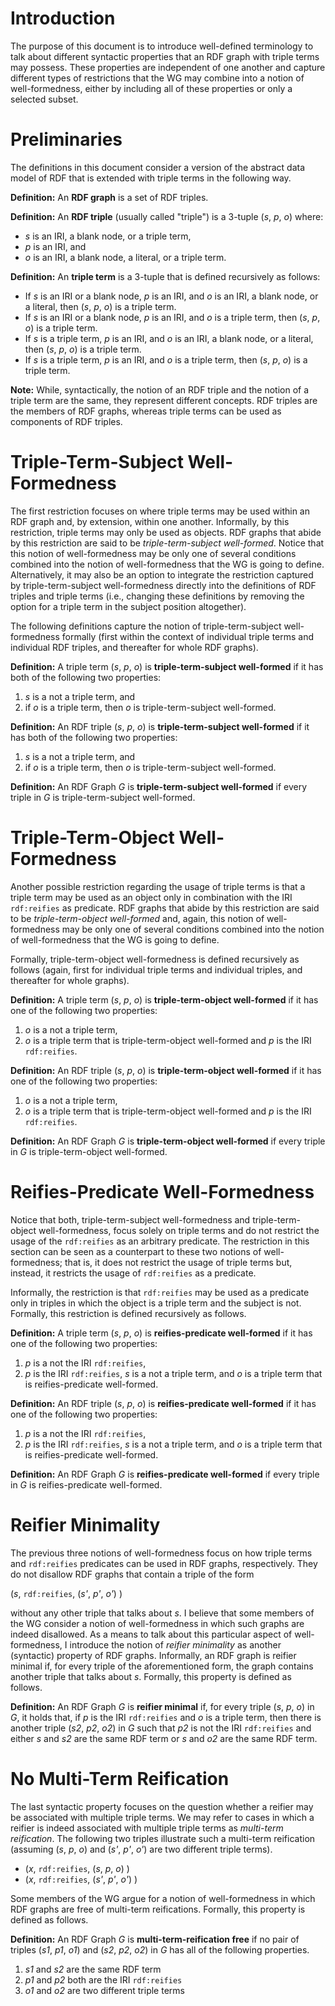 # Introduction

The purpose of this document is to introduce well-defined terminology to talk about different syntactic properties that an RDF graph with triple terms may possess. These properties are independent of one another and capture different types of restrictions that the WG may combine into a notion of well-formedness, either by including all of these properties or only a selected subset.

# Preliminaries

The definitions in this document consider a version of the abstract data model of RDF that is extended with triple terms in the following way.

**Definition:** An **RDF graph** is a set of RDF triples.

**Definition:** An **RDF triple** (usually called "triple") is a 3-tuple (*s*, *p*, *o*) where:

* *s* is an IRI, a blank node, or a triple term,
* *p* is an IRI, and
* *o* is an IRI, a blank node, a literal, or a triple term.

**Definition:** An **triple term** is a 3-tuple that is defined recursively as follows:

* If *s* is an IRI or a blank node, *p* is an IRI, and *o* is an IRI, a blank node, or a literal, then (*s*, *p*, *o*) is a triple term.
* If *s* is an IRI or a blank node, *p* is an IRI, and *o* is a triple term, then (*s*, *p*, *o*) is a triple term.
* If *s* is a triple term, *p* is an IRI, and *o* is an IRI, a blank node, or a literal, then (*s*, *p*, *o*) is a triple term.
* If *s* is a triple term, *p* is an IRI, and *o* is a triple term, then (*s*, *p*, *o*) is a triple term.

**Note:** While, syntactically, the notion of an RDF triple and the notion of a triple term are the same, they represent different concepts. RDF triples are the members of RDF graphs, whereas triple terms can be used as components of RDF triples.


# Triple-Term-Subject Well-Formedness

The first restriction focuses on where triple terms may be used within an RDF graph and, by extension, within one another. Informally, by this restriction, triple terms may only be used as objects. RDF graphs that abide by this restriction are said to be *triple-term-subject well-formed*. Notice that this notion of well-formedness may be only one of several conditions combined into the notion of well-formedness that the WG is going to define. Alternatively, it may also be an option to integrate the restriction captured by triple-term-subject well-formedness directly into the definitions of RDF triples and triple terms (i.e., changing these definitions by removing the option for a triple term in the subject position altogether).

The following definitions capture the notion of triple-term-subject well-formedness formally (first within the context of individual triple terms and individual RDF triples, and thereafter for whole RDF graphs).

**Definition:** A triple term (*s*, *p*, *o*) is **triple-term-subject well-formed** if it has both of the following two properties:

1. *s* is a not a triple term, and
2. if *o* is a triple term, then *o* is triple-term-subject well-formed.

**Definition:** An RDF triple (*s*, *p*, *o*) is **triple-term-subject well-formed** if it has both of the following two properties:

1. *s* is a not a triple term, and
2. if *o* is a triple term, then *o* is triple-term-subject well-formed.

**Definition:** An RDF Graph *G* is **triple-term-subject well-formed** if every triple in *G* is triple-term-subject well-formed.


# Triple-Term-Object Well-Formedness

Another possible restriction regarding the usage of triple terms is that a triple term may be used as an object only in combination with the IRI `rdf:reifies` as predicate. RDF graphs that abide by this restriction are said to be *triple-term-object well-formed* and, again, this notion of well-formedness may be only one of several conditions combined into the notion of well-formedness that the WG is going to define.

Formally, triple-term-object well-formedness is defined recursively as follows (again, first for individual triple terms and individual triples, and thereafter for whole graphs).

**Definition:** A triple term (*s*, *p*, *o*) is **triple-term-object well-formed** if it has one of the following two properties:

1. *o* is a not a triple term,
2. *o* is a triple term that is triple-term-object well-formed and *p* is the IRI `rdf:reifies`.

**Definition:** An RDF triple (*s*, *p*, *o*) is **triple-term-object well-formed** if it has one of the following two properties:

1. *o* is a not a triple term,
2. *o* is a triple term that is triple-term-object well-formed and *p* is the IRI `rdf:reifies`.

**Definition:** An RDF Graph *G* is **triple-term-object well-formed** if every triple in *G* is triple-term-object well-formed.


# Reifies-Predicate Well-Formedness

Notice that both, triple-term-subject well-formedness and triple-term-object well-formedness, focus solely on triple terms and do not restrict the usage of the `rdf:reifies` as an arbitrary predicate. The restriction in this section can be seen as a counterpart to these two notions of well-formedness; that is, it does not restrict the usage of triple terms but, instead, it restricts the usage of `rdf:reifies` as a predicate.

Informally, the restriction is that `rdf:reifies` may be used as a predicate only in triples in which the object is a triple term and the subject is not. Formally, this restriction is defined recursively as follows.

**Definition:** A triple term (*s*, *p*, *o*) is **reifies-predicate well-formed** if it has one of the following two properties:

1. *p* is a not the IRI `rdf:reifies`,
2. *p* is the IRI `rdf:reifies`, *s* is a not a triple term, and *o* is a triple term that is reifies-predicate well-formed.

**Definition:** An RDF triple (*s*, *p*, *o*) is **reifies-predicate well-formed** if it has one of the following two properties:

1. *p* is a not the IRI `rdf:reifies`,
2. *p* is the IRI `rdf:reifies`, *s* is a not a triple term, and *o* is a triple term that is reifies-predicate well-formed.

**Definition:** An RDF Graph *G* is **reifies-predicate well-formed** if every triple in *G* is reifies-predicate well-formed.


# Reifier Minimality

The previous three notions of well-formedness focus on how triple terms and `rdf:reifies` predicates can be used in RDF graphs, respectively. They do not disallow RDF graphs that contain a triple of the form

(*s*, `rdf:reifies`, (*s'*, *p'*, *o'*) )

without any other triple that talks about *s*. I believe that some members of the WG consider a notion of well-formedness in which such graphs are indeed disallowed. As a means to talk about this particular aspect of well-formedness, I introduce the notion of *reifier minimality* as another (syntactic) property of RDF graphs. Informally, an RDF graph is reifier minimal if, for every triple of the aforementioned form, the graph contains another triple that talks about *s*. Formally, this property is defined as follows.

**Definition:** An RDF Graph *G* is **reifier minimal** if, for every triple (*s*, *p*, *o*) in *G*, it holds that, if *p* is the IRI `rdf:reifies` and *o* is a triple term, then there is another triple (*s2*, *p2*, *o2*) in *G* such that *p2* is not the IRI `rdf:reifies` and either *s* and *s2* are the same RDF term or *s* and *o2* are the same RDF term.


# No Multi-Term Reification

The last syntactic property focuses on the question whether a reifier may be associated with multiple triple terms. We may refer to cases in which a reifier is indeed associated with multiple triple terms as *multi-term reification*. The following two triples illustrate such a multi-term reification (assuming (*s*, *p*, *o*) and (*s'*, *p'*, *o'*) are two different triple terms).

* (*x*, `rdf:reifies`, (*s*, *p*, *o*) )
* (*x*, `rdf:reifies`, (*s'*, *p'*, *o'*) )

Some members of the WG argue for a notion of well-formedness in which RDF graphs are free of multi-term reifications. Formally, this property is defined as follows.

**Definition:** An RDF Graph *G* is **multi-term-reification free** if no pair of triples (*s1*, *p1*, *o1*) and (*s2*, *p2*, *o2*) in *G* has all of the following properties.

1. *s1* and *s2* are the same RDF term
2. *p1* and *p2* both are the IRI `rdf:reifies`
3. *o1* and *o2* are two different triple terms
